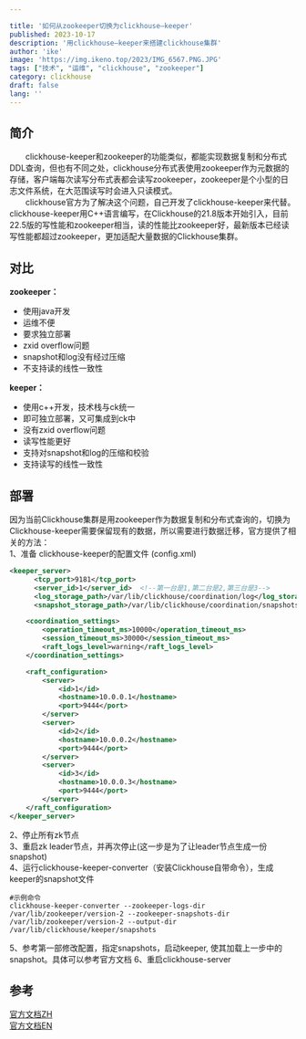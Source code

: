 ```yaml
---

title: '如何从zookeeper切换为clickhouse—keeper'
published: 2023-10-17
description: '用clickhouse—keeper来搭建clickhouse集群'
author: 'ike'
image: 'https://img.ikeno.top/2023/IMG_6567.PNG.JPG'
tags: ["技术", "运维", "clickhouse", "zookeeper"]
category: clickhouse
draft: false
lang: ''
---
```


## 简介
&ensp;&ensp;&ensp;&ensp;clickhouse-keeper和zookeeper的功能类似，都能实现数据复制和分布式DDL查询，但也有不同之处，clickhouse分布式表使用zookeeper作为元数据的存储，客户端每次读写分布式表都会读写zookeeper，zookeeper是个小型的日志文件系统，在大范围读写时会进入只读模式。  
&ensp;&ensp;&ensp;&ensp;clickhouse官方为了解决这个问题，自己开发了clickhouse-keeper来代替。clickhouse-keeper用C++语言编写，在Clickhouse的21.8版本开始引入，目前22.5版的写性能和zookeeper相当，读的性能比zookeeper好，最新版本已经读写性能都超过zookeeper，更加适配大量数据的Clickhouse集群。  

## 对比
**zookeeper：**
* 使用java开发
* 运维不便
* 要求独立部署
* zxid overflow问题
* snapshot和log没有经过压缩
* 不支持读的线性一致性
  
**keeper：**
* 使用c++开发，技术栈与ck统一
* 即可独立部署，又可集成到ck中
* 没有zxid overflow问题
* 读写性能更好
* 支持对snapshot和log的压缩和校验
* 支持读写的线性一致性

## 部署
因为当前Clickhouse集群是用zookeeper作为数据复制和分布式查询的，切换为Clickhouse-keeper需要保留现有的数据，所以需要进行数据迁移，官方提供了相关的方法：  
1、准备 clickhouse-keeper的配置文件 (config.xml)  
```xml
<keeper_server>
      <tcp_port>9181</tcp_port>
      <server_id>1</server_id>  <!--第一台是1,第二台是2,第三台是3-->
      <log_storage_path>/var/lib/clickhouse/coordination/log</log_storage_path>
      <snapshot_storage_path>/var/lib/clickhouse/coordination/snapshots</snapshot_storage_path>

    <coordination_settings>
        <operation_timeout_ms>10000</operation_timeout_ms>
        <session_timeout_ms>30000</session_timeout_ms>
        <raft_logs_level>warning</raft_logs_level>
    </coordination_settings>

    <raft_configuration>
        <server>
            <id>1</id>
            <hostname>10.0.0.1</hostname>
            <port>9444</port>
        </server>
        <server>
            <id>2</id>
            <hostname>10.0.0.2</hostname>
            <port>9444</port>
        </server>
        <server>
            <id>3</id>
            <hostname>10.0.0.3</hostname>
            <port>9444</port>
        </server>
    </raft_configuration>
</keeper_server>
```
2、停止所有zk节点  
3、重启zk leader节点，并再次停止(这一步是为了让leader节点生成一份snapshot)  
4、运行clickhouse-keeper-converter（安装Clickhouse自带命令），生成keeper的snapshot文件  
```shell
#示例命令
clickhouse-keeper-converter --zookeeper-logs-dir /var/lib/zookeeper/version-2 --zookeeper-snapshots-dir /var/lib/zookeeper/version-2 --output-dir /var/lib/clickhouse/keeper/snapshots
```
5、参考第一部修改配置，指定snapshots，启动keeper, 使其加载上一步中的snapshot。具体可以参考官方文档
6、重启clickhouse-server

## 参考
[官方文档ZH](https://clickhouse.com/docs/zh/operations/clickhouse-keeper)  
[官方文档EN](https://clickhouse.com/docs/en/guides/sre/keeper/clickhouse-keeper)